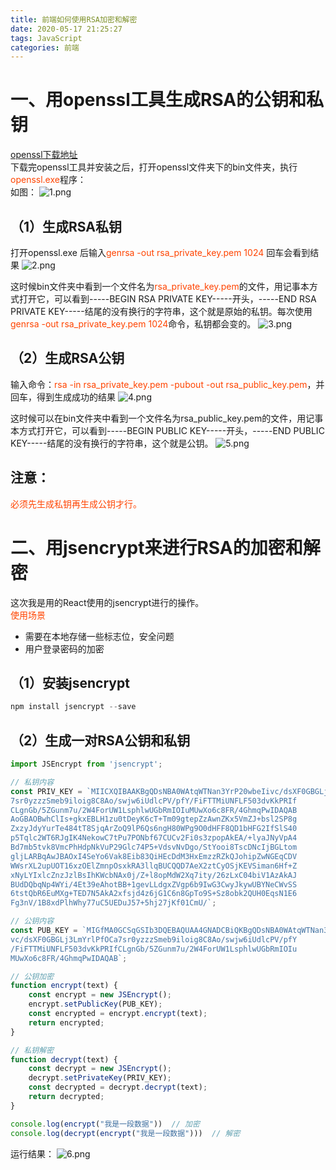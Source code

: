 ```yaml
---
title: 前端如何使用RSA加密和解密
date: 2020-05-17 21:25:27
tags: JavaScript
categories: 前端
---
```

<script type="text/javascript" src="/js/bai.js"></script>

# 一、用openssl工具生成RSA的公钥和私钥
<a href="https://oomake.com/download/openssl">openssl下载地址</a>  
下载完openssl工具并安装之后，打开openssl文件夹下的bin文件夹，执行<font color="#f40">openssl.exe</font>程序：   
如图：
![1.png](/前端如何使用RSA加密和解密/1.png)
<!-- more -->
## （1）生成RSA私钥
打开openssl.exe 后输入<font color="#f40">genrsa -out rsa_private_key.pem 1024</font>   回车会看到结果
![2.png](/前端如何使用RSA加密和解密/2.png)

这时候bin文件夹中看到一个文件名为<font color="#f40">rsa_private_key.pem</font>的文件，用记事本方式打开它，可以看到-----BEGIN RSA PRIVATE KEY-----开头，-----END RSA PRIVATE KEY-----结尾的没有换行的字符串，这个就是原始的私钥。每次使用<font color="#f40">genrsa -out rsa_private_key.pem 1024</font>命令，私钥都会变的。
![3.png](/前端如何使用RSA加密和解密/3.png)

## （2）生成RSA公钥
输入命令：<font color="#f40">rsa -in rsa_private_key.pem -pubout -out rsa_public_key.pem</font>，并回车，得到生成成功的结果
![4.png](/前端如何使用RSA加密和解密/4.png)

这时候可以在bin文件夹中看到一个文件名为rsa_public_key.pem的文件，用记事本方式打开它，可以看到-----BEGIN PUBLIC KEY-----开头，-----END PUBLIC KEY-----结尾的没有换行的字符串，这个就是公钥。
![5.png](/前端如何使用RSA加密和解密/5.png)

## 注意： 
<font color="#f40">必须先生成私钥再生成公钥才行。</font>

# 二、用jsencrypt来进行RSA的加密和解密
这次我是用的React使用的jsencrypt进行的操作。  
<font color="#f40">使用场景</font>
- 需要在本地存储一些标志位，安全问题
- 用户登录密码的加密
## （1）安装jsencrypt
```js
npm install jsencrypt --save
```
## （2）生成一对RSA公钥和私钥
```js
import JSEncrypt from 'jsencrypt';

// 私钥内容
const PRIV_KEY = `MIICXQIBAAKBgQDsNBA0WAtqWTNan3YrP20wbeIivc/dsXF0GBGLj3LmYrlPfOCa
7sr0yzzzSmeb9iloig8C8Ao/swjw6iUdlcPV/pfY/FiFTTMiUNFLF503dvKkPRIf
CLgnGb/5ZGunm7u/2W4ForUW1LsphlwUGbRmIOIuMUwXo6c8FR/4GhmqPwIDAQAB
AoGBAOBwhClIs+gkxEBLH1zu0tDeyK6cT+Tm09gtepZzAwnZKx5VmZJ+bsl2SP8g
ZxzyJdyYurTe484tT8SjqArZoQ9lP6Qs6ngH80WPg9O0dHFF8QD1bHFG2IfSlS40
p5Tqlc2WT6RJgIK4NekowC7tPu7PONbf67CUCv2Fi0s3zpopAkEA/+lyaJNyVpA4
Bd7mb5tvk8VmcPhHdpNkVuP29Glc74P5+VdsvNvDgo/StYooi8TscDNcIjBGLtom
gljLARBqAwJBAOxI4SeYo6Vak8Eib83QiHEcDdM3HxEmzzRZkQJohipZwNGEqCDV
WWsrXL2upUOT16xzOElZmnpOsxkRA3llqBUCQQD7AeX2ztCyOSjKEVSiman6Hf+Z
xNyLYIxlcZnzJzlBsIhKWcbNAx0j/Z+l8opMdW2Xq7ity/26zLxC04biV1AzAkAJ
BUdDQbqNp4WYi/4Et39eAhotBB+1gevLLdgxZVgp6b9IwG3CwyJkywUBYNeCWvSS
6tstQbR6EuMXg+TED7N5AkA2xfsjd4z6jG1C6n8GpTo9S+Sz8obk2QUH0EqsN1E6
Fg3nV/1B8xdPlhWhy77uC5UEDuJ57+5hj27jKf01CmU/`;

// 公钥内容
const PUB_KEY = `MIGfMA0GCSqGSIb3DQEBAQUAA4GNADCBiQKBgQDsNBA0WAtqWTNan3YrP20wbeIi
vc/dsXF0GBGLj3LmYrlPfOCa7sr0yzzzSmeb9iloig8C8Ao/swjw6iUdlcPV/pfY
/FiFTTMiUNFLF503dvKkPRIfCLgnGb/5ZGunm7u/2W4ForUW1LsphlwUGbRmIOIu
MUwXo6c8FR/4GhmqPwIDAQAB`;

// 公钥加密
function encrypt(text) {
    const encrypt = new JSEncrypt();
    encrypt.setPublicKey(PUB_KEY);
    const encrypted = encrypt.encrypt(text);
    return encrypted;
}

// 私钥解密
function decrypt(text) {
    const decrypt = new JSEncrypt();
    decrypt.setPrivateKey(PRIV_KEY);
    const decrypted = decrypt.decrypt(text);
    return decrypted;
}

console.log(encrypt("我是一段数据"))  // 加密
console.log(decrypt(encrypt("我是一段数据")))  // 解密
```
运行结果：
![6.png](/前端如何使用RSA加密和解密/6.png)